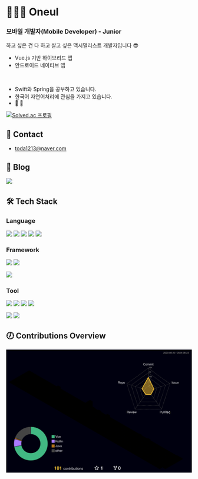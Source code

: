 # 👨🏻‍💻 Oneul
### 모바일 개발자(Mobile Developer) - Junior
하고 싶은 건 다 하고 살고 싶은 맥시멀리스트 개발자입니다 😎

- Vue.js 기반 하이브리드 앱
- 안드로이드 네이티브 앱
<br/>

- Swift와 Spring을 공부하고 있습니다.
- 한국어 자연어처리에 관심을 가지고 있습니다.
- 📖 🎸


[![Solved.ac
프로필](http://mazassumnida.wtf/api/v2/generate_badge?boj=bbtfly98)](https://solved.ac/bbtfly98)

## 📧 Contact
- toda1213@naver.com

## 📝 Blog
[<img src="https://img.shields.io/badge/Velog-20C997?style=for-the-badge&logo=Velog&logoColor=white">](https://velog.io/@oneul1213)

## 🛠️ Tech Stack
### Language
<img src="https://img.shields.io/badge/Kotlin-7F52FF?style=for-the-badge&logo=Kotlin&logoColor=white"> <img src="https://img.shields.io/badge/TypeScript-3178C6?style=for-the-badge&logo=TypeScript&logoColor=white"> <img src="https://img.shields.io/badge/JavaScript-F7DF1E?style=for-the-badge&logo=JavaScript&logoColor=white"> <img src="https://img.shields.io/badge/Java-FF7800?style=for-the-badge&logo=OpenJdk&logoColor=white"> <img src="https://img.shields.io/badge/Python-3776AB?style=for-the-badge&logo=Python&logoColor=white">

### Framework
<img src="https://img.shields.io/badge/Vue.js-4FC08D?style=for-the-badge&logo=Vue.js&logoColor=white"> <img src="https://img.shields.io/badge/Android-3DDC84?style=for-the-badge&logo=Android&logoColor=white">

<img src="https://img.shields.io/badge/Spring Boot-6DB33F?style=for-the-badge&logo=Spring Boot&logoColor=white">

### Tool
<img src="https://img.shields.io/badge/Android Studio-3DDC84?style=for-the-badge&logo=Android Studio&logoColor=white"> <img src="https://img.shields.io/badge/VS Code-007ACC?style=for-the-badge&logo=Visual Studio Code&logoColor=white"> <img src="https://img.shields.io/badge/Git-F05032?style=for-the-badge&logo=Git&logoColor=white"> <img src="https://img.shields.io/badge/DBeaver-382923?style=for-the-badge&logo=DBeaver&logoColor=white">

<img src="https://img.shields.io/badge/Intellij-000000?style=for-the-badge&logo=IntelliJ IDEA&logoColor=white"> <img src="https://img.shields.io/badge/Github-181717?style=for-the-badge&logo=Github&logoColor=white">

## 🕖 Contributions Overview
![](./profile-3d-contrib/profile-night-rainbow.svg)
